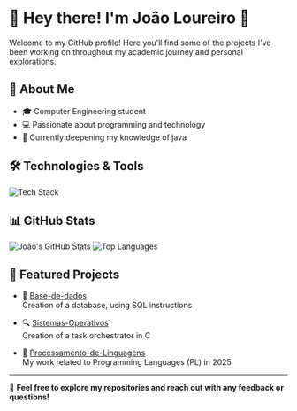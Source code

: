 # 👋 Hey there! I'm João Loureiro 🚀

Welcome to my GitHub profile! Here you'll find some of the projects I've been working on throughout my academic journey and personal explorations.

## 🧠 About Me
- 🎓 Computer Engineering student
- 💻 Passionate about programming and technology
- 🌱 Currently deepening my knowledge of java

## 🛠️ Technologies & Tools
![Tech Stack](https://skillicons.dev/icons?i=java,cpp,python,html,css,js,git,linux)

## 📊 GitHub Stats
![João's GitHub Stats](https://github-readme-stats.vercel.app/api?username=joaoloureiro17&show_icons=true&theme=tokyonight)
![Top Languages](https://github-readme-stats.vercel.app/api/top-langs/?username=joaoloureiro17&layout=compact&theme=tokyonight)

## 📌 Featured Projects
- 📡 [Base-de-dados](https://github.com/joaoloureiro17/Base-de-Dados)  
  Creation of a database, using SQL instructions

- 🔍 [Sistemas-Operativos](https://github.com/joaoloureiro17/Sistemas-Operativos/blob/main/Relatório_TPSO41.pdf)  
  Creation of a task orchestrator in C

- 🧠 [Processamento-de-Linguagens](https://github.com/joaoloureiro17/Processamento-de-linguagens)  
  My work related to Programming Languages (PL) in 2025

---

💬 **Feel free to explore my repositories and reach out with any feedback or questions!**
